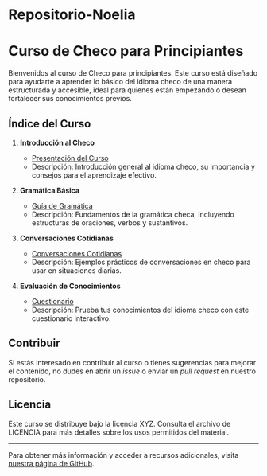 # Repositorio-Noelia
# Curso de Checo para Principiantes

Bienvenidos al curso de Checo para principiantes. Este curso está diseñado para ayudarte a aprender lo básico del idioma checo de una manera estructurada y accesible, ideal para quienes están empezando o desean fortalecer sus conocimientos previos.

## Índice del Curso

1. **Introducción al Checo**
   - [Presentación del Curso](./presentacion-checo.md)
   - Descripción: Introducción general al idioma checo, su importancia y consejos para el aprendizaje efectivo.

2. **Gramática Básica**
   - [Guía de Gramática](./guiacheco.md)
   - Descripción: Fundamentos de la gramática checa, incluyendo estructuras de oraciones, verbos y sustantivos.

3. **Conversaciones Cotidianas**
   - [Conversaciones Cotidianas](./conversacionescotidianas.md)
   - Descripción: Ejemplos prácticos de conversaciones en checo para usar en situaciones diarias.

4. **Evaluación de Conocimientos**
   - [Cuestionario](./cuestionario.md)
   - Descripción: Prueba tus conocimientos del idioma checo con este cuestionario interactivo.

## Contribuir

Si estás interesado en contribuir al curso o tienes sugerencias para mejorar el contenido, no dudes en abrir un *issue* o enviar un *pull request* en nuestro repositorio.

## Licencia

Este curso se distribuye bajo la licencia XYZ. Consulta el archivo de LICENCIA para más detalles sobre los usos permitidos del material.

---

Para obtener más información y acceder a recursos adicionales, visita [nuestra página de GitHub](https://github.com/usuario/pmed).
